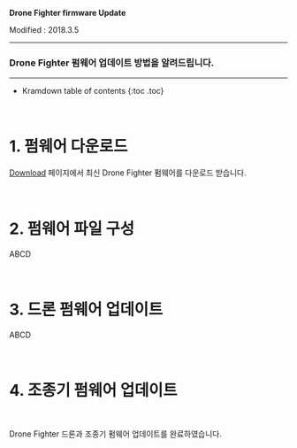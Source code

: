 **Drone Fighter firmware Update**

Modified : 2018.3.5

---

<h3>Drone Fighter 펌웨어 업데이트 방법을 알려드립니다.</h3>

---

* Kramdown table of contents
{:toc .toc}

<br>

# 1. 펌웨어 다운로드

[Download](/download/) 페이지에서 최신 Drone Fighter 펌웨어를 다운로드 받습니다.


<br>


# 2. 펌웨어 파일 구성

ABCD


<br>


# 3. 드론 펌웨어 업데이트

ABCD


<br>


# 4. 조종기 펌웨어 업데이트

<br>


Drone Fighter 드론과 조종기 펌웨어 업데이트를 완료하였습니다.

